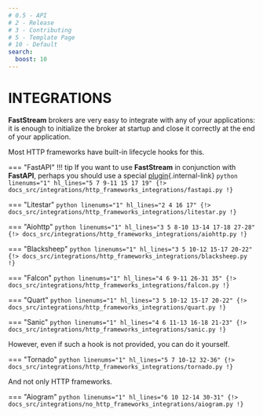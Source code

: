 ```yaml
---
# 0.5 - API
# 2 - Release
# 3 - Contributing
# 5 - Template Page
# 10 - Default
search:
  boost: 10
---
```


# INTEGRATIONS

**FastStream** brokers are very easy to integrate with any of your applications:
it is enough to initialize the broker at startup and close it correctly at the end of
your application.

Most HTTP frameworks have built-in lifecycle hooks for this.

=== "FastAPI"
    !!! tip
        If you want to use **FastStream** in conjunction with **FastAPI**, perhaps you should use a special [plugin](../fastapi/index.md){.internal-link}
    ```python linenums="1" hl_lines="5 7 9-11 15 17 19"
    {!> docs_src/integrations/http_frameworks_integrations/fastapi.py !}
    ```

=== "Litestar"
    ```python linenums="1" hl_lines="2 4 16 17"
    {!> docs_src/integrations/http_frameworks_integrations/litestar.py !}
    ```

=== "Aiohttp"
    ```python linenums="1" hl_lines="3 5 8-10 13-14 17-18 27-28"
    {!> docs_src/integrations/http_frameworks_integrations/aiohttp.py !}
    ```

=== "Blacksheep"
    ```python linenums="1" hl_lines="3 5 10-12 15-17 20-22"
    {!> docs_src/integrations/http_frameworks_integrations/blacksheep.py !}
    ```

=== "Falcon"
    ```python linenums="1" hl_lines="4 6 9-11 26-31 35"
    {!> docs_src/integrations/http_frameworks_integrations/falcon.py !}
    ```

=== "Quart"
    ```python linenums="1" hl_lines="3 5 10-12 15-17 20-22"
    {!> docs_src/integrations/http_frameworks_integrations/quart.py !}
    ```

=== "Sanic"
    ```python linenums="1" hl_lines="4 6 11-13 16-18 21-23"
    {!> docs_src/integrations/http_frameworks_integrations/sanic.py !}
    ```

However, even if such a hook is not provided, you can do it yourself.

=== "Tornado"
    ```python linenums="1" hl_lines="5 7 10-12 32-36"
    {!> docs_src/integrations/http_frameworks_integrations/tornado.py !}
    ```

And not only HTTP frameworks.

=== "Aiogram"
    ```python linenums="1" hl_lines="6 10 12-14 30-31"
    {!> docs_src/integrations/no_http_frameworks_integrations/aiogram.py !}
    ```

